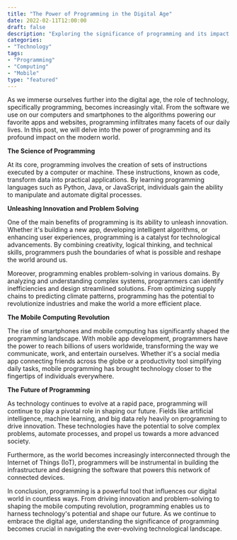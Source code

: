 ```yaml
---
title: "The Power of Programming in the Digital Age"
date: 2022-02-11T12:00:00
draft: false
description: "Exploring the significance of programming and its impact on the digital world."
categories:
- "Technology"
tags:
- "Programming"
- "Computing"
- "Mobile"
type: "featured"
---
```


As we immerse ourselves further into the digital age, the role of technology, specifically programming, becomes increasingly vital. From the software we use on our computers and smartphones to the algorithms powering our favorite apps and websites, programming infiltrates many facets of our daily lives. In this post, we will delve into the power of programming and its profound impact on the modern world.

**The Science of Programming**

At its core, programming involves the creation of sets of instructions executed by a computer or machine. These instructions, known as code, transform data into practical applications. By learning programming languages such as Python, Java, or JavaScript, individuals gain the ability to manipulate and automate digital processes.

**Unleashing Innovation and Problem Solving**

One of the main benefits of programming is its ability to unleash innovation. Whether it's building a new app, developing intelligent algorithms, or enhancing user experiences, programming is a catalyst for technological advancements. By combining creativity, logical thinking, and technical skills, programmers push the boundaries of what is possible and reshape the world around us.

Moreover, programming enables problem-solving in various domains. By analyzing and understanding complex systems, programmers can identify inefficiencies and design streamlined solutions. From optimizing supply chains to predicting climate patterns, programming has the potential to revolutionize industries and make the world a more efficient place.

**The Mobile Computing Revolution**

The rise of smartphones and mobile computing has significantly shaped the programming landscape. With mobile app development, programmers have the power to reach billions of users worldwide, transforming the way we communicate, work, and entertain ourselves. Whether it's a social media app connecting friends across the globe or a productivity tool simplifying daily tasks, mobile programming has brought technology closer to the fingertips of individuals everywhere.

**The Future of Programming**

As technology continues to evolve at a rapid pace, programming will continue to play a pivotal role in shaping our future. Fields like artificial intelligence, machine learning, and big data rely heavily on programming to drive innovation. These technologies have the potential to solve complex problems, automate processes, and propel us towards a more advanced society.

Furthermore, as the world becomes increasingly interconnected through the Internet of Things (IoT), programmers will be instrumental in building the infrastructure and designing the software that powers this network of connected devices.

In conclusion, programming is a powerful tool that influences our digital world in countless ways. From driving innovation and problem-solving to shaping the mobile computing revolution, programming enables us to harness technology's potential and shape our future. As we continue to embrace the digital age, understanding the significance of programming becomes crucial in navigating the ever-evolving technological landscape.
